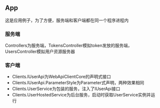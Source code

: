 ## App
这是应用例子，为了方便，服务端和客户端都在同一个程序进程内

### 服务端
Controllers为服务端，TokensController模拟token发放的服务端，UsersController模拟用户资源服务器

### 客户端
* Clients.IUserApi为WebApiClientCore的声明式接口
* Clients.IUserApi.ParameterStyle为Parameter式声明，两种效果相同
* Clients.UserService为包装的服务，注入了IUserApi接口
* Clients.UserHostedService为后台服务，启动时获取UserService实例并运行
